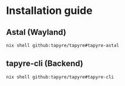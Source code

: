 # Installation guide

## Astal (Wayland)

```sh
nix shell github:tapyre/tapyre#tapyre-astal
```


## tapyre-cli (Backend)

```sh
nix shell github:tapyre/tapyre#tapyre-cli
```

